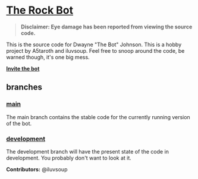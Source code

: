 # [The Rock Bot](https://github.com/a5taroth/the-rock-bot/releases/tag/v1.0)

> **Disclaimer: Eye damage has been reported from viewing the source code.**

This is the source code for Dwayne "The Bot" Johnson.
This is a hobby project by A5taroth and iluvsoup. 
Feel free to snoop around the code, be warned though, it's one big mess.

[**Invite the bot**](https://discord.com/oauth2/authorize?client_id=908737885186965525&permissions=256064&scope=bot)

## branches
### [main](https://github.com/a5taroth/the-rock-bot/)
The main branch contains the stable code for the currently running version of the bot.

### [development](https://github.com/a5taroth/the-rock-bot/tree/development)
The development branch will have the present state of the code in development. 
You probably don't want to look at it.

**Contributors:** @iluvsoup
